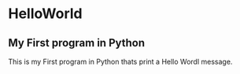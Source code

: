 # HelloWorld
## My First program in Python

This is my First program in Python thats print a Hello Wordl message.
